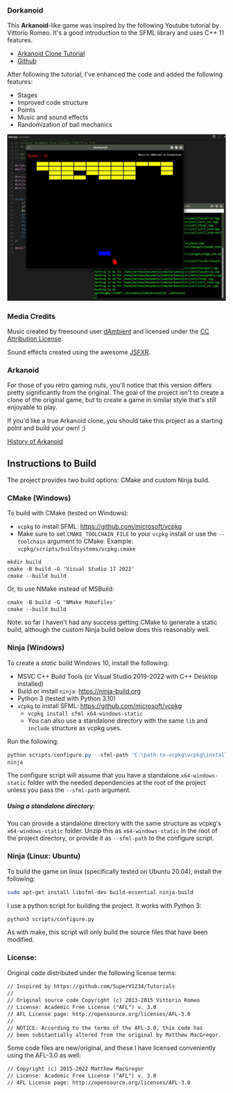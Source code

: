 ### Dorkanoid

This **Arkanoid**-like game was inspired by the following Youtube tutorial by
Vittorio Romeo. It's a good introduction to the SFML library and uses C++ 11
features.

* [Arkanoid Clone Tutorial](https://www.youtube.com/watch?v=_4K3tsKa1Uc)
* [Github](https://github.com/SuperV1234/Tutorials)

After following the tutorial, I've enhanced the code and added the following
features:

* Stages
* Improved code structure
* Points
* Music and sound effects
* Randomization of ball mechanics

![Screenshot](media/screenshot.jpeg)

### Media Credits

Music created by freesound user [dAmbient](http://www.freesound.org/people/dAmbient/)
and licensed under the [CC Attribution License](http://creativecommons.org/licenses/by/3.0/).

Sound effects created using the awesome [JSFXR](http://github.grumdrig.com/jsfxr/).

### Arkanoid

For those of you retro gaming nuts, you'll notice that this version differs
pretty significantly from the original. The goal of the project isn't
to create a clone of the original game, but to create a game in similar style
that's still enjoyable to play.

If you'd like a true Arkanoid clone, you should take this project as a starting
point and build your own! ;)

[History of Arkanoid](https://en.wikipedia.org/wiki/Arkanoid)

## Instructions to Build

The project provides two build options: CMake and custom Ninja build.

### CMake (Windows)

To build with CMake (tested on Windows):

- `vcpkg` to install SFML: https://github.com/microsoft/vcpkg
- Make sure to set `CMAKE_TOOLCHAIN_FILE` to your `vcpkg` install or use the `--toolchain` argument to CMake. Example: `vcpkg/scripts/buildsystems/vcpkg.cmake`

```
mkdir build
cmake -B build -G 'Visual Studio 17 2022'
cmake --build build
```

Or, to use NMake instead of MSBuild:

```
cmake -B build -G 'NMake Makefiles'
cmake --build build
```

Note: so far I haven't had any success getting CMake to generate a static build, although the custom Ninja build below does this reasonably well.

### Ninja (Windows)

To create a *static* build Windows 10, install the following:

- MSVC C++ Build Tools (or Visual Studio 2019-2022 with C++ Desktop installed)
- Build or install `ninja`: https://ninja-build.org
- Python 3 (tested with Python 3.10)
- `vcpkg` to install SFML: https://github.com/microsoft/vcpkg
	- `vcpkg install sfml x64-windows-static`
	- You can also use a standalone directory with the same `lib` and `include` structure as vcpkg uses.

Run the following:

```ps1
python scripts/configure.py --sfml-path 'C:\path-to-vcpkg\vcpkg\installed\x64-windows-static'
ninja
```

The configure script will assume that you have a standalone `x64-windows-static` folder with the needed dependencies at the root of the project unless you pass the `--sfml-path` argument.

##### Using a standalone directory:

You can provide a standalone directory with the same structure as vcpkg's `x64-windows-static` folder. Unzip this as `x64-windows-static` in the root of the project directory, or provide it as `--sfml-path` to the configure script.

### Ninja (Linux: Ubuntu)

To build the game on linux (specifically tested on Ubuntu 20.04), install the following:

```sh
sudo apt-get install libsfml-dev build-essential ninja-build
```

I use a python script for building the project. It works with Python 3:

```sh
python3 scripts/configure.py
```

As with make, this script will only build the source files that have been
modified.

### License:

Original code distributed under the following license terms:

	// Inspired by https://github.com/SuperV1234/Tutorials
	//
	// Original source code Copyright (c) 2013-2015 Vittorio Romeo
	// License: Academic Free License ("AFL") v. 3.0
	// AFL License page: http://opensource.org/licenses/AFL-3.0
	//
	// NOTICE: According to the terms of the AFL-3.0, this code has
	// been substantially altered from the original by Matthew MacGregor.

Some code files are new/original, and these I have licensed conveniently
using the AFL-3.0 as well:

	// Copyright (c) 2015-2022 Matthew MacGregor
	// License: Academic Free License ("AFL") v. 3.0
	// AFL License page: http://opensource.org/licenses/AFL-3.0
